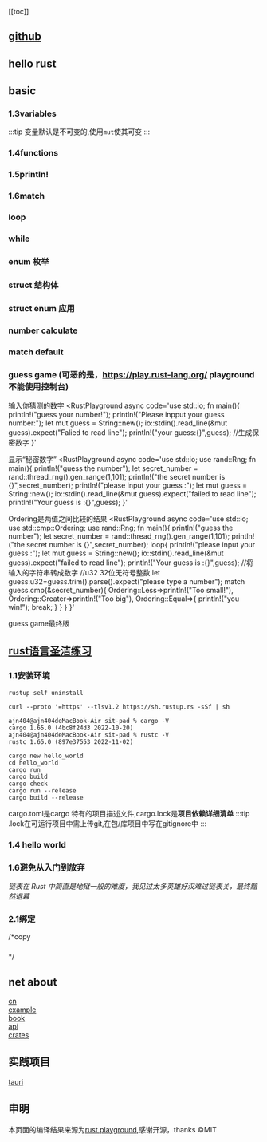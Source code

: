 [[toc]]

## [github](https://github.com/ajn404/rust_practice)
## hello rust

<ClientOnly>
     <RustPlayground 
     async
     code='fn main(){
    println!("hello Rust")
}'
></RustPlayground>
</ClientOnly>

## basic

### 1.3variables
:::tip
变量默认是不可变的,使用`mut`使其可变
:::

<ClientOnly>
     <RustPlayground 
     async
     code='fn main() {
    let x = 5;
    println!("The value of x is: {x}");
    x = 6;
    println!("The value of x is: {x}");
}'
></RustPlayground>
</ClientOnly>



### 1.4functions

<ClientOnly>
     <RustPlayground 
     async
     code='// functions
fn main(){
    first_name();
    last_name();
}
fn first_name(){
    println!("ajn404");
}
fn last_name(){
    println!("n-graymoon");
}
// cargo run --bin a1
// cargo run -q -bin a1'
></RustPlayground>
</ClientOnly>

### 1.5println!

<ClientOnly>
     <RustPlayground 
     async
     code='fn sum(a:i32,b:i32)->i32{
    a-b
}
fn display_result(result:i32){
    println!("{:?}",result)
}
fn main(){
    let result = sum(2,3);
    display_result(result);
}'
></RustPlayground>
</ClientOnly>

<ClientOnly>
     <RustPlayground 
     async
     code='fn main() {
    println!("test println!");
    println!("{}", 1);//默认用法
    println!("{:o}", 8);//8进制
    println!("256的16进制小写为 {:x}", 256);//16进制小写
    println!("{:X}", 256);//16进制大写
    println!("0的指针{:p}", &0);//指针
    println!("18二进制 {:b}", 18);//二进制
    println!("10000科学计数 {:e}", 10000f32);//科学计数
    println!("10000科学计数 (大写){:E}", 10000f32);//科学计数
    println!("{:?}","test"); //打印debug
    println!("{:#?}",("test1","test2"));//带换行和缩进的debug
    println!("{a}{b}",a=19,b="xx");//命名参数
}'
></RustPlayground>
</ClientOnly>


### 1.6match

<ClientOnly>
     <RustPlayground 
     async
     code='fn main(){
    let my_bool = false;
    match my_bool{
        false=>println!("hh"),
        true=>println!("wawa"),
    }
}'
></RustPlayground>
</ClientOnly>

<ClientOnly>
     <RustPlayground 
     async
     code='fn match_fn(val:i32){
    match val{
        1=>println!("one"),
        2=>println!("two"),
        3=>println!("three"),
        _=>println!("{:?}",val)
    }
}
fn main(){
    let val =  4;
    match_fn(val);
    match_fn(1);
}'
></RustPlayground>
</ClientOnly>

### loop

<ClientOnly>
     <RustPlayground 
     async
     code='fn main(){
    let mut i = 4;
    loop{
        println!("{:?}",i);
        i = i -1;
        if i < 1 {
            break;
        }
    }
    println!("done")
}'
></RustPlayground>
</ClientOnly>

### while

<ClientOnly>
     <RustPlayground 
     async
     code='fn main(){
    let mut x = 99;
    while x>10{
        x = x - 2;
        println!("{:?}=>{:?}",x,x-2);
    }
    println!("done");
}'
></RustPlayground>
</ClientOnly>

### enum 枚举

<ClientOnly>
     <RustPlayground 
     async
     code='enum Direction{
    Up,Down,Left,Right
}
fn which_way(go: Direction){
    match go{
        Direction::Up=>println!("Up"),
        Direction::Down=>println!("down"),
        Direction::Left=>println!("Left"),
        Direction::Right=>println!("right"),
    }
}
fn main(){
    which_way(Direction::Left);
    which_way(Direction::Right);
    which_way(Direction::Up);
    which_way(Direction::Down);
}'
></RustPlayground>
</ClientOnly>

### struct 结构体

<ClientOnly>
     <RustPlayground 
     async
     code='struct GroceryItem {
        stock:i32,
        price:f64,            
} 
fn main(){
    let cereal = GroceryItem {
        stock:10,
        price:1.22,
    };
    println!("stock:{:?}",cereal.stock);
    println!("price:{:?}",cereal.price);
}'
></RustPlayground>
</ClientOnly>

### struct enum 应用

<ClientOnly>
     <RustPlayground 
     async
     code='enum Flavor {
    Spark,
    Sweet,
    Fruity,
}
struct drink {
    flavor:Flavor,
    fluid_oz:f64,
}
fn print_fn(dr:drink){
    match dr.flavor{
        Flavor::Spark=>println!("spark"),
        Flavor::Fruity=>println!("fruity"),
        Flavor::Sweet=>println!("Sweet"),
    }
    println!("{:?}",dr.fluid_oz);
}
fn main(){
    let dr = drink{
        flavor:Flavor::Spark,
        fluid_oz:1.5,
    };
    let cl = dr.fluid_oz.clone();
    print_fn(dr);
    println!("{:?}",cl); 
}'
></RustPlayground>
</ClientOnly>

### number calculate

<ClientOnly>
     <RustPlayground 
     async
     code='fn sub(a:i32,b:i32)->i32{
    a-b
}
fn main(){
    let sum = 2+2;
    let value = 10 -5;
    // * / 
    let five = sub(8,3);
    let zero = 6 % 3;
    println!("{:?}",five);
}'
></RustPlayground>
</ClientOnly>

### match default

<ClientOnly>
     <RustPlayground 
     async
     code='fn main(){
    let some_bool = "C";
    match some_bool {
        "A" => println!("true"),
        "B" => println!("false"),
        _ => println!("else"),
    }
}'
></RustPlayground>
</ClientOnly>

### guess game (可恶的是，https://play.rust-lang.org/ playground不能使用控制台)
输入你猜测的数字
<ClientOnly>
     <RustPlayground 
     async
     code='use std::io;
fn main(){
    println!("guess your number!");
    println!("Please inpput your guess number:");
    let mut guess = String::new();
    io::stdin().read_line(&mut guess).expect("Falied to read line");
    println!("your guess:{}",guess);
    //生成保密数字
}'
></RustPlayground>
</ClientOnly>

显示“秘密数字”
<ClientOnly>
     <RustPlayground 
     async
     code='use std::io;
use rand::Rng;
fn main(){
    println!("guess the number");
    let secret_number = rand::thread_rng().gen_range(1,101);
    println!("the secret number is {}",secret_number);
    println!("please input your guess :");
    let mut guess = String::new();
    io::stdin().read_line(&mut guess).expect("failed to read line");
    println!("Your guess is :{}",guess);
}'
></RustPlayground>
</ClientOnly>

Ordering是两值之间比较的结果
<ClientOnly>
     <RustPlayground 
     async
     code='use std::io;
use std::cmp::Ordering;
use rand::Rng;
fn main(){
    println!("guess the number");
    let secret_number = rand::thread_rng().gen_range(1,101);
    println!("the secret number is {}",secret_number);
    loop{
        println!("please input your guess :");
        let mut guess = String::new();
        io::stdin().read_line(&mut guess).expect("failed to read line");
        println!("Your guess is :{}",guess);
        //将输入的字符串转成数字
        //u32 32位无符号整数
        let guess:u32=guess.trim().parse().expect("please type a number");
        match guess.cmp(&secret_number){
            Ordering::Less=>println!("Too small!"),
            Ordering::Greater=>println!("Too big"),
            Ordering::Equal=>{
                println!("you win!");
                break;
            }
        }
    }
}'
></RustPlayground>
</ClientOnly>

guess game最终版

<ClientOnly>
     <RustPlayground 
     async
     code='use std::io;
use std::cmp::Ordering;
use rand::Rng;
fn main(){
    println!("guess the number");
    let secret_number = rand::thread_rng().gen_range(1,101);
    println!("the secret number is {}",secret_number);
    loop{
        println!("please input your guess :");
        let mut guess = String::new();
        io::stdin().read_line(&mut guess).expect("failed to read line");
        println!("Your guess is :{}",guess);
        //将输入的字符串转成数字
        //u32 32位无符号整数
        let guess:u32=  match guess.trim().parse(){
          Ok(num)=>num,
            Err(_)=>continue,
        };
        match guess.cmp(&secret_number){
            Ordering::Less=>println!("Too small!"),
            Ordering::Greater=>println!("Too big"),
            Ordering::Equal=>{
                println!("you win!");
                break;
            }
        }
    }
}'
></RustPlayground>
</ClientOnly>

## [rust语言圣洁练习](https://course.rs/about-book.html)

### 1.1安装环境
<CodeGroup>
  <CodeGroupItem title="卸载rust">

```bash:no-line-numbers
rustup self uninstall
```
  </CodeGroupItem>
  <CodeGroupItem title="安装rust" active>

```bash:no-line-numbers
curl --proto '=https' --tlsv1.2 https://sh.rustup.rs -sSf | sh
```

  </CodeGroupItem>

<CodeGroupItem title="查看版本号" active>

```shell:no-line-numbers
ajn404@ajn404deMacBook-Air sit-pad % cargo -V
cargo 1.65.0 (4bc8f24d3 2022-10-20)
ajn404@ajn404deMacBook-Air sit-pad % rustc -V
rustc 1.65.0 (897e37553 2022-11-02)
```

  </CodeGroupItem>

<CodeGroupItem title="cargo命令" active>

```bash:no-line-numbers
cargo new hello_world
cd hello_world
cargo run 
cargo build
cargo check
cargo run --release
cargo build --release
```

cargo.toml是cargo 特有的项目描述文件,cargo.lock是<strong>项目依赖详细清单</strong>
:::tip
.lock在可运行项目中需上传git,在包/库项目中写在gitignore中
:::
</CodeGroupItem>

</CodeGroup>

### 1.4 hello world

<ClientOnly>
     <RustPlayground 
     async
     code='fn greet_world(){
    let southern_germany = "Grüß Gott!";
    let chinese = "世界，你好";
    let english = "World, hello";
    let regions = [southern_germany, chinese, english];
    for region in regions.iter() {
        println!("{}", &region);
    }
}
fn main() {
    greet_world();
}'
></RustPlayground>
</ClientOnly>

<ClientOnly>
     <RustPlayground 
     async
     code='fn main() {
    let penguin_data = "\
    common name,length (cm)
    Little penguin,33
    Yellow-eyed penguin,65
    Fiordland penguin,60
    Invalid,data
    ";
    let records = penguin_data.lines();
    for (i, record) in records.enumerate() {
      if i == 0 || record.trim().len() == 0 {
        continue;
      }
      // 声明一个 fields 变量，类型是 Vec
      // Vec 是 vector 的缩写，是一个可伸缩的集合类型，可以认为是一个动态数组
      // <_>表示 Vec 中的元素类型由编译器自行推断，在很多场景下，都会帮我们省却不少功夫
      let fields: Vec<_> = record
        .split(",")
        .map(|field| field.trim())
        .collect();
      if cfg!(debug_assertions) {
          // 输出到标准错误输出
        eprintln!("debug: {:?} -> {:?}",
               record, fields);
      }
      let name = fields[0];
      // 1. 尝试把 fields[1] 的值转换为 f32 类型的浮点数，如果成功，则把 f32 值赋给 length 变量
      //
      // 2. if let 是一个匹配表达式，用来从=右边的结果中，匹配出 length 的值：
      //   1）当=右边的表达式执行成功，则会返回一个 Ok(f32) 的类型，若失败，则会返回一个 Err(e) 类型，if let 的作用就是仅匹配 Ok 也就是成功的情况，如果是错误，就直接忽略
      //   2）同时 if let 还会做一次解构匹配，通过 Ok(length) 去匹配右边的 Ok(f32)，最终把相应的 f32 值赋给 length
      //
      // 3. 当然你也可以忽略成功的情况，用 if let Err(e) = fields[1].parse::<f32>() {...}匹配出错误，然后打印出来，但是没啥卵用
      if let Ok(length) = fields[1].parse::<f32>() {
          // 输出到标准输出
          println!("{}, {}cm", name, length);
      }
    }
  }
 '
></RustPlayground>
</ClientOnly>

### 1.6避免从入门到放弃

<i>链表在 Rust 中简直是地狱一般的难度，我见过太多英雄好汉难过链表关，最终黯然退幕</i>

### 2.1绑定 
<ClientOnly>
     <RustPlayground 
     async
     code='fn main(){
    let x = 5;
    let _y = 10;
}'
></RustPlayground>
</ClientOnly>

<ClientOnly>
     <RustPlayground 
     async
     code='fn main() {
    //变量结构
    let (a, mut b): (bool, bool) = (true, false);
    println!("a = {:?}, b = {:?}", a, b);
    b = true;
    assert_eq!(a, b);
}'
></RustPlayground>
</ClientOnly>


/*copy
### 

<ClientOnly>
     <RustPlayground 
     async
     code=''
></RustPlayground>
</ClientOnly>

*/

## net about 

[cn](https://www.rust-lang.org/zh-CN)<br/>
[example](https://doc.rust-lang.org/rust-by-example/hello.html)<br/>
[book](https://doc.rust-lang.org/book/title-page.html)<br/>
[api](https://docs.rs/)<br/>
[crates ](https://crates.io/)<br/>

## 实践项目
[tauri](https://tauri.app/zh/)<br/>

## 申明

本页面的编译结果来源为[rust playground](https://play.rust-lang.org/),感谢开源，thanks ©MIT


